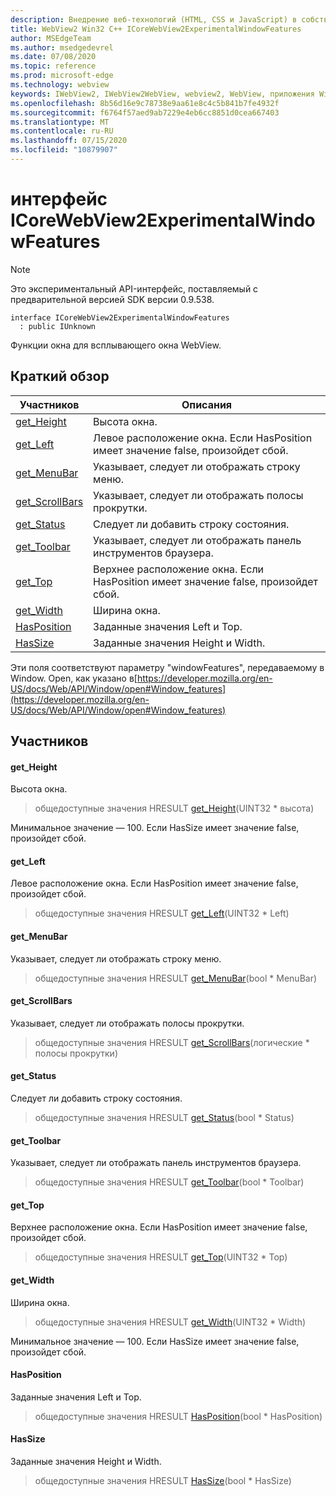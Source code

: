 ```yaml
---
description: Внедрение веб-технологий (HTML, CSS и JavaScript) в собственные приложения с помощью элемента управления Microsoft Edge WebView2
title: WebView2 Win32 C++ ICoreWebView2ExperimentalWindowFeatures
author: MSEdgeTeam
ms.author: msedgedevrel
ms.date: 07/08/2020
ms.topic: reference
ms.prod: microsoft-edge
ms.technology: webview
keywords: IWebView2, IWebView2WebView, webview2, WebView, приложения Win32, Win32, EDGE, ICoreWebView2, ICoreWebView2Controller, управление браузером, EDGE HTML, ICoreWebView2ExperimentalWindowFeatures
ms.openlocfilehash: 8b56d16e9c78738e9aa61e8c4c5b841b7fe4932f
ms.sourcegitcommit: f6764f57aed9ab7229e4eb6cc8851d0cea667403
ms.translationtype: MT
ms.contentlocale: ru-RU
ms.lasthandoff: 07/15/2020
ms.locfileid: "10879907"
---
```

# интерфейс ICoreWebView2ExperimentalWindowFeatures 

> [!NOTE]
> Это экспериментальный API-интерфейс, поставляемый с предварительной версией SDK версии 0.9.538.

```
interface ICoreWebView2ExperimentalWindowFeatures
  : public IUnknown
```

Функции окна для всплывающего окна WebView.

## Краткий обзор

 Участников                        | Описания
--------------------------------|---------------------------------------------
[get_Height](#get_height) | Высота окна.
[get_Left](#get_left) | Левое расположение окна. Если HasPosition имеет значение false, произойдет сбой.
[get_MenuBar](#get_menubar) | Указывает, следует ли отображать строку меню.
[get_ScrollBars](#get_scrollbars) | Указывает, следует ли отображать полосы прокрутки.
[get_Status](#get_status) | Следует ли добавить строку состояния.
[get_Toolbar](#get_toolbar) | Указывает, следует ли отображать панель инструментов браузера.
[get_Top](#get_top) | Верхнее расположение окна. Если HasPosition имеет значение false, произойдет сбой.
[get_Width](#get_width) | Ширина окна.
[HasPosition](#hasposition) | Заданные значения Left и Top.
[HasSize](#hassize) | Заданные значения Height и Width.

Эти поля соответствуют параметру "windowFeatures", передаваемому в Window. Open, как указано в[https://developer.mozilla.org/en-US/docs/Web/API/Window/open#Window_features](https://developer.mozilla.org/en-US/docs/Web/API/Window/open#Window_features)

## Участников

#### get_Height 

Высота окна.

> общедоступные значения HRESULT [get_Height](#get_height)(UINT32 * высота)

Минимальное значение — 100. Если HasSize имеет значение false, произойдет сбой.

#### get_Left 

Левое расположение окна. Если HasPosition имеет значение false, произойдет сбой.

> общедоступные значения HRESULT [get_Left](#get_left)(UINT32 * Left)

#### get_MenuBar 

Указывает, следует ли отображать строку меню.

> общедоступные значения HRESULT [get_MenuBar](#get_menubar)(bool * MenuBar)

#### get_ScrollBars 

Указывает, следует ли отображать полосы прокрутки.

> общедоступные значения HRESULT [get_ScrollBars](#get_scrollbars)(логические * полосы прокрутки)

#### get_Status 

Следует ли добавить строку состояния.

> общедоступные значения HRESULT [get_Status](#get_status)(bool * Status)

#### get_Toolbar 

Указывает, следует ли отображать панель инструментов браузера.

> общедоступные значения HRESULT [get_Toolbar](#get_toolbar)(bool * Toolbar)

#### get_Top 

Верхнее расположение окна. Если HasPosition имеет значение false, произойдет сбой.

> общедоступные значения HRESULT [get_Top](#get_top)(UINT32 * Top)

#### get_Width 

Ширина окна.

> общедоступные значения HRESULT [get_Width](#get_width)(UINT32 * Width)

Минимальное значение — 100. Если HasSize имеет значение false, произойдет сбой.

#### HasPosition 

Заданные значения Left и Top.

> общедоступные значения HRESULT [HasPosition](#hasposition)(bool * HasPosition)

#### HasSize 

Заданные значения Height и Width.

> общедоступные значения HRESULT [HasSize](#hassize)(bool * HasSize)

